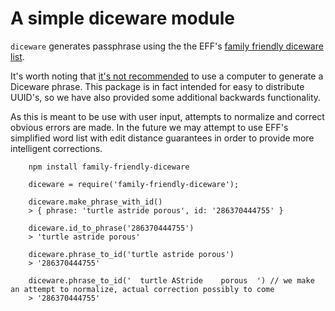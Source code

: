 # A simple diceware module

`diceware` generates passphrase using the the EFF's [family friendly diceware list](https://www.eff.org/deeplinks/2016/07/new-wordlists-random-passphrases).

It's worth noting that [it's not recommended](http://world.std.com/~reinhold/dicewarefaq.html#electronic) to use a computer to generate a Diceware phrase. This package is in fact intended for easy to distribute UUID's, so we have also provided some additional backwards functionality.

As this is meant to be use with user input, attempts to normalize and correct obvious errors are made. In the future we may attempt to use EFF's simplified word list with edit distance guarantees in order to provide more intelligent corrections.

```
    npm install family-friendly-diceware
```

```
    diceware = require('family-friendly-diceware');

    diceware.make_phrase_with_id()
    > { phrase: 'turtle astride porous', id: '286370444755' }

    diceware.id_to_phrase('286370444755')
    > 'turtle astride porous'

    diceware.phrase_to_id('turtle astride porous')
    > '286370444755'

    diceware.phrase_to_id('  turtle AStride    porous  ') // we make an attempt to normalize, actual correction possibly to come
    > '286370444755'
```
